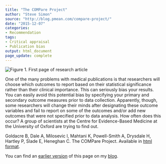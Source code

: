 ```yaml
---
title: "The COMPare Project"
author: "Steve Simon"
source: "http://blog.pmean.com/compare-project/"
date: "2015-12-07"
categories:
- Recommendation
tags:
- Critical appraisal
- Publication bias
output: html_document
page_update: complete
---
```


![Figure 1. First page of research article](http://www.pmean.com/new-images/15/compare-project01.png)

<div class="notes">

One of the many problems with medical publications is that researchers will choose which outcomes to report based on their statistical significance rather than their clinical importance. This can seriously bias your results. You can easily avoid this potential bias by specifying your primary and secondary outcome measures prior to data collection. Apparently, though, some researchers will change their minds after designating these outcome variables and fail to report on some of the outcomes and/or add new outcomes that were not specified prior to data analysis. How often does this occur? A group of scientists at the Centre for Evidence-Based Medicine at the University of Oxford are trying to find out.

Goldacre B, Dale A, Milosevic I, Mahtani K, Powell-Smith A, Drysdale H, Hartley P, Slade E, Heneghan C. The COMPare Project. Available in [html format][gol1].

You can find an [earlier version][sim1] of this page on my [blog][sim2].

[sim1]: http://blog.pmean.com/compare-project/
[sim2]: http://blog.pmean.com

[gol1]: http://compare-trials.org

</div>
